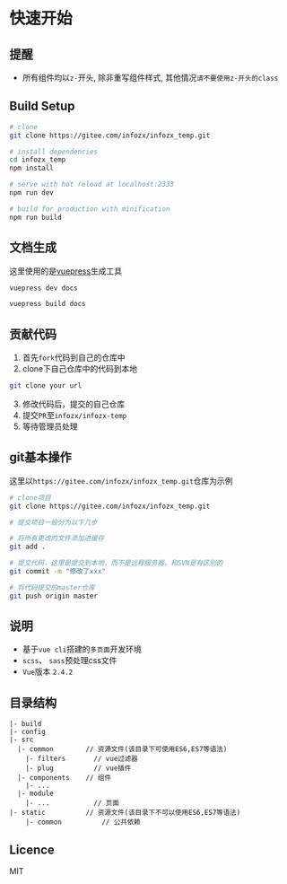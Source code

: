 # 快速开始

## 提醒
- 所有组件均以`z-`开头, 除非重写组件样式, 其他情况`请不要使用z-开头的class`

## Build Setup
```bash
# clone
git clone https://gitee.com/infozx/infozx_temp.git

# install dependencies
cd infozx_temp
npm install

# serve with hot reload at localhost:2333
npm run dev

# build for production with minification
npm run build
```

## 文档生成
这里使用的是[vuepress](http://caibaojian.com/vuepress/guide/)生成工具
```bash
vuepress dev docs

vuepress build docs
```

## 贡献代码
1. 首先`fork`代码到自己的仓库中
2. clone下自己仓库中的代码到本地
```bash
git clone your url
```
3. 修改代码后，提交的自己仓库
4. 提交`PR`至`infozx/infozx-temp`
5. 等待管理员处理

## git基本操作
这里以`https://gitee.com/infozx/infozx_temp.git`仓库为示例
```bash
# clone项目
git clone https://gitee.com/infozx/infozx_temp.git

# 提交项目一般分为以下几步

# 将所有更改的文件添加进缓存
git add .

# 提交代码，这里是提交到本地，而不是远程服务器，和SVN是有区别的
git commit -m "修改了xxx"

# 将代码提交的master仓库
git push origin master
```

## 说明
- 基于`vue cli`搭建的`多页面`开发环境
- `scss`、 `sass`预处理css文件
- `Vue`版本 `2.4.2`

## 目录结构
```
|- build
|- config
|- src
  |- common        // 资源文件(该目录下可使用ES6,ES7等语法)
    |- filters       // vue过滤器
    |- plug          // vue插件
  |- components    // 组件
  	|- ...
  |- module
  	|- ...           // 页面
|- static          // 资源文件(该目录下不可以使用ES6,ES7等语法)
	|- common          // 公共依赖
```

## Licence
MIT